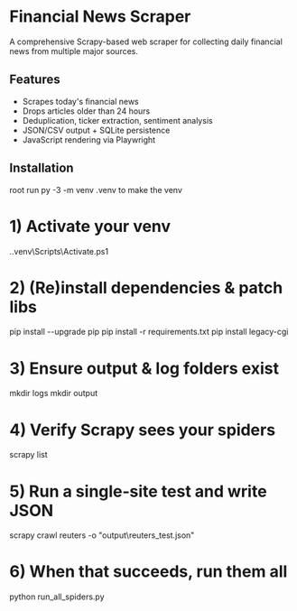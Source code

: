 # Financial News Scraper

A comprehensive Scrapy-based web scraper for collecting daily financial news from multiple major sources.

## Features
- Scrapes today's financial news
- Drops articles older than 24 hours
- Deduplication, ticker extraction, sentiment analysis
- JSON/CSV output + SQLite persistence
- JavaScript rendering via Playwright

## Installation
root run py -3 -m venv .venv
 to make the venv
# 1) Activate your venv
.\.venv\Scripts\Activate.ps1

# 2) (Re)install dependencies & patch libs
pip install --upgrade pip
pip install -r requirements.txt
pip install legacy-cgi

# 3) Ensure output & log folders exist
mkdir logs
mkdir output

# 4) Verify Scrapy sees your spiders
scrapy list

# 5) Run a single‐site test and write JSON
scrapy crawl reuters -o "output\reuters_test.json"

# 6) When that succeeds, run them all
python run_all_spiders.py
